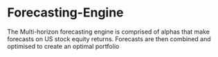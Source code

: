 # Forecasting-Engine
The Multi-horizon forecasting engine is comprised of alphas that make forecasts on US stock equity returns. Forecasts are then combined and optimised to create an optimal portfolio
